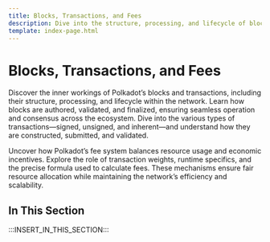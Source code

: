 ```yaml
---
title: Blocks, Transactions, and Fees
description: Dive into the structure, processing, and lifecycle of blocks and transactions in Polkadot, and learn how fees are calculated and applied.
template: index-page.html
---
```


# Blocks, Transactions, and Fees

Discover the inner workings of Polkadot’s blocks and transactions, including their structure, processing, and lifecycle within the network. Learn how blocks are authored, validated, and finalized, ensuring seamless operation and consensus across the ecosystem. Dive into the various types of transactions—signed, unsigned, and inherent—and understand how they are constructed, submitted, and validated.

Uncover how Polkadot’s fee system balances resource usage and economic incentives. Explore the role of transaction weights, runtime specifics, and the precise formula used to calculate fees. These mechanisms ensure fair resource allocation while maintaining the network’s efficiency and scalability.

## In This Section

:::INSERT_IN_THIS_SECTION:::